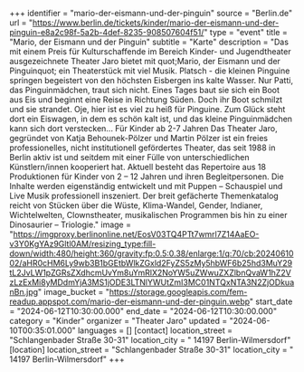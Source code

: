 +++
identifier = "mario-der-eismann-und-der-pinguin"
source = "Berlin.de"
url = "https://www.berlin.de/tickets/kinder/mario-der-eismann-und-der-pinguin-e8a2c98f-5a2b-4def-8235-908507604f51/"
type = "event"
title = "Mario, der Eismann und der Pinguin"
subtitle = "Karte"
description = "Das mit einem Preis für Kulturschaffende im Bereich Kinder- und Jugendtheater ausgezeichnete Theater Jaro bietet mit quot;Mario, der Eismann und der Pinguinquot; ein Theaterstück mit viel Musik.
Platsch - die kleinen Pinguine springen begeistert von den höchsten Eisbergen ins kalte Wasser. Nur Patti, das Pinguinmädchen, traut sich nicht. Eines Tages baut sie sich ein Boot aus Eis und beginnt eine Reise in Richtung Süden. Doch ihr Boot schmilzt und sie strandet. Oje, hier ist es viel zu heiß für Pinguine.
Zum Glück steht dort ein Eiswagen, in dem es schön kalt ist, und das kleine Pinguinmädchen kann sich dort verstecken...
Für Kinder ab 2-7 Jahren
Das Theater Jaro, gegründet von Katja Behounek-Pölzer und Martin  Pölzer ist ein freies professionelles, nicht institutionell gefördertes  Theater, das seit 1988 in Berlin aktiv ist und seitdem mit einer Fülle  von unterschiedlichen Künstlern/innen kooperiert hat.
Aktuell  besteht das Repertoire aus 18 Produktionen für Kinder von 2 – 12 Jahren  und ihren Begleitpersonen. Die Inhalte werden eigenständig entwickelt  und mit Puppen – Schauspiel und Live Musik professionell inszeniert.
Der breit gefächerte Themenkatalog reicht von Stücken über die Wüste,  Klima-Wandel,  Gender,  Indianer, Wichtelwelten, Clownstheater,  musikalischen Programmen bis hin zu einer Dinosaurier – Triologie."
image = "https://imgproxy.berlinonline.net/EosV03TQ4PTt7wmrl7Z14AaEO-v3Y0KgYAz9Gltl0AM/resizing_type:fill-down/width:480/height:360/gravity:fp:0.5:0.38/enlarge:1/q:70/cb:2024061002/aHR0cHM6Ly9wb3B1bGEtbWlkZGxld2FyZS5zMy5hbWF6b25hd3MuY29tL2JvLW1pZGRsZXdhcmUvYm8uYmRlX2NoYW5uZWwuZXZlbnQvaW1hZ2VzLzExMi8yMDdmYjA3MS1jODE3LTNlYWUtZmI3MC01NTQxNTA3N2ZjODkuanBn.jpg"
image_bucket = "https://storage.googleapis.com/fem-readup.appspot.com/mario-der-eismann-und-der-pinguin.webp"
start_date = "2024-06-12T10:30:00.000"
end_date = "2024-06-12T10:30:00.000"
category = "Kinder"
organizer = "Theater Jaro"
updated = "2024-06-10T00:35:01.000"
languages = []
[contact]
location_street = "Schlangenbader Straße 30-31"
location_city = " 14197 Berlin-Wilmersdorf"
[location]
location_street = "Schlangenbader Straße 30-31"
location_city = " 14197 Berlin-Wilmersdorf"
+++